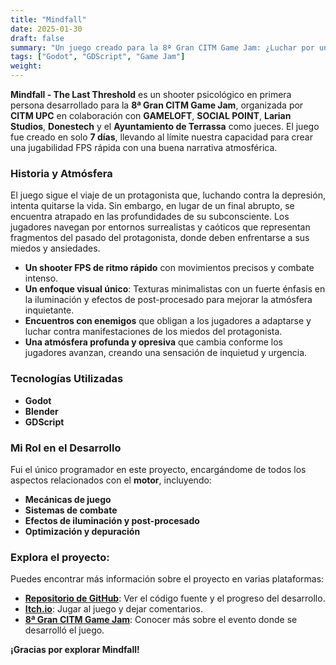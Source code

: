 ```yaml
---
title: "Mindfall"
date: 2025-01-30
draft: false
summary: "Un juego creado para la 8ª Gran CITM Game Jam: ¿Luchar por un nuevo comienzo?"
tags: ["Godot", "GDScript", "Game Jam"]
weight:
---
```


**Mindfall - The Last Threshold** es un shooter psicológico en primera persona desarrollado para la **8ª Gran CITM Game Jam**, organizada por **CITM UPC** en colaboración con **GAMELOFT**, **SOCIAL POINT**, **Larian Studios**, **Donestech** y el **Ayuntamiento de Terrassa** como jueces. El juego fue creado en solo **7 días**, llevando al límite nuestra capacidad para crear una jugabilidad FPS rápida con una buena narrativa atmosférica.

### Historia y Atmósfera

El juego sigue el viaje de un protagonista que, luchando contra la depresión, intenta quitarse la vida. Sin embargo, en lugar de un final abrupto, se encuentra atrapado en las profundidades de su subconsciente. Los jugadores navegan por entornos surrealistas y caóticos que representan fragmentos del pasado del protagonista, donde deben enfrentarse a sus miedos y ansiedades.

- **Un shooter FPS de ritmo rápido** con movimientos precisos y combate intenso.
- **Un enfoque visual único**: Texturas minimalistas con un fuerte énfasis en la iluminación y efectos de post-procesado para mejorar la atmósfera inquietante.
- **Encuentros con enemigos** que obligan a los jugadores a adaptarse y luchar contra manifestaciones de los miedos del protagonista.
- **Una atmósfera profunda y opresiva** que cambia conforme los jugadores avanzan, creando una sensación de inquietud y urgencia.

### Tecnologías Utilizadas

- **Godot**
- **Blender**
- **GDScript**

### Mi Rol en el Desarrollo

Fui el único programador en este proyecto, encargándome de todos los aspectos relacionados con el **motor**, incluyendo:
- **Mecánicas de juego**
- **Sistemas de combate**
- **Efectos de iluminación y post-procesado**
- **Optimización y depuración**

### Explora el proyecto:

Puedes encontrar más información sobre el proyecto en varias plataformas:

- [**Repositorio de GitHub**](https://github.com/Very-Serious-Games/Mindfall): Ver el código fuente y el progreso del desarrollo.
- [**Itch.io**](https://mdoradom.itch.io/mindfall): Jugar al juego y dejar comentarios.
- [**8ª Gran CITM Game Jam**](https://itch.io/jam/8a-gran-citm-game-jam/): Conocer más sobre el evento donde se desarrolló el juego.

**¡Gracias por explorar Mindfall!**